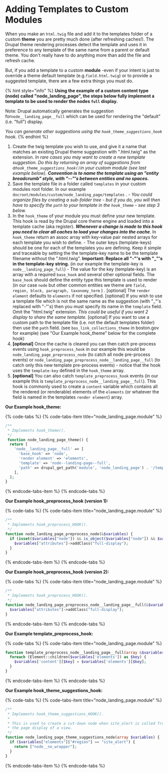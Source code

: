 # Adding Templates to Custom Modules

When you make an `html.twig` file and add it to the templates folder of a custom **theme** you are pretty much done \(after refreshing caches!\).  The Drupal theme rendering processes detect the template and uses it in preference to any template of the same name from a parent or default theme. You don't really have to do anything more than add the file and refresh cache. 

But, if you add a template to a custom **module** -even if your intent is just to override a theme default template \(e.g.`field.html.twig`\) or to provide a suggested template, there are a few extra things you must do.

{% hint style="info" %}
**Using the example of a custom content type \(node\) called "node\_landing\_page", the steps below fully implement a template to be used to render the nodes `full` display.** 

Note: Drupal automatically generates the suggestion for`node__landing_page__full` which can be used for rendering the "default" \(i.e. "full"\) display.

_You can generate other suggestions using the `hook_theme_suggestions_hook` hook._
{% endhint %}

1. Create the twig template you wish to use, and give it a name that matches an existing Drupal theme suggestion with ".html.twig" as the extension.  _In rare cases you may want to create a new template suggestion. Do this by returning an array of suggestions from a`hook_theme_suggestions_hook()`in your custom module \(see last example below\). **Convention is to name the template using an "entity breadcrumb" style, with "--"'s between entities and no spaces.**_ 
2. Save the template file in a folder called `templates` in your custom modules root folder.  In our example `docroot/modules/custom/node_landing_page/templates` . _- You could organize files by creating a sub-folder tree - but if you do, you will then have to specify the `path` to your template in the `hook_theme` - see step 3 below._  
3. In the `hook_theme` of your module you must define your new template.  This hook is read by the Drupal core theme engine and loaded into a template cache \(aka register\).  _**Whenever a change is made to this hook you need to clear all caches to load your changes into the cache**_.   In `hook_theme` return an assoc array with key-value pair nested arrays for each template you wish to define.  - The outer keys \(template-keys\) should be one for each of the templates you are defining.  Keep it simple and traceable by setting the the template-key name to be the template filename without the ".html.twig".  **Important: Replace all "-"'s with "\_"'s in the template-key string.**  \(in our example the template-key is `node__landing_page_full`\)  - The value for the key \(template-key\) is an array with a required `base_hook` and several other optional fields.   The `base_hook` should define the entity type this template is used to render \(in our case `node` but other common entities we theme are `field, region, block, paragraph, taxonomy_term` \) .   \[optional\] The `render element` defaults to `elements` if not specified. \[optional\] If you wish to use a template file which is not the same name as the suggestion \(with "\_"'s replaced with "-"'s\) then you must specify its name in the `template` field. Omit the "html.twig" extension.  _This could be useful if you want 2 display to share the same template._ \[optional\] If you want to use a custom path to the template file \(i.e. not the default templates folder\) then use the `path` field. \(see `bos_link_collections_theme` in boston.gov for example\) \(see "Our Example hook\_theme" below for the complete hook\)
4. **\[optional\]** Once the cache is cleared you can then catch pre-process events using `hook_preprocess_hook` in our example this would be `node_landing_page_preprocess_node` \(to catch all node pre-process events\) or `node_landing_page_preprocess_node__landing_page__full` \(to catch only this new template pre-process events\) - notice that the hook uses the `template-key` defined in the `hook_theme` array.
5. **\[optional\]** You can also catch `template_preprocess_hook` events \(in our example this is `template_preprocess_node__landing_page__full`\).  This hook is commonly used to create a `content` variable which contains all the rendered \(or renderable\) elements of the `elements` \(or whatever the field is named in the templates `render element`\) array. 

**Our Example hook\_theme:**

{% code-tabs %}
{% code-tabs-item title="node\_landing\_page.module" %}
```php
/**
 * Implements hook_theme().
 */
 function node_landing_page_theme() {
  return [
    'node__landing_page__full' => [
      'base_hook' => 'node',
      'render element' => 'elements',
      'template' => 'node--landing-page--full',
      'path' => drupal_get_path('module', 'node_landing_page') . '/templates/node/'
    ],
  ];
}
```
{% endcode-tabs-item %}
{% endcode-tabs %}

**Our Example hook\_preprocess\_hook \(version 1\):**

{% code-tabs %}
{% code-tabs-item title="node\_landing\_page.module" %}
```php
/**
 * Implements hook_preprocess_HOOK().
 */
function node_landing_page_preprocess_node(&$variables) {
  if (isset($variables["node"]) && is_object($variables["node"]) && $variables["node"]->getType() == "landing_page") {
    $variables["attributes"]->addClass("full-display");
  }
}
```
{% endcode-tabs-item %}
{% endcode-tabs %}

**Our Example hook\_preprocess\_hook \(version 2\):**

{% code-tabs %}
{% code-tabs-item title="node\_landing\_page.module" %}
```php
/**
 * Implements hook_preprocess_HOOK().
 */
function node_landing_page_preprocess_node__landing_page__full(&$variables) {
  $variables["attributes"]->addClass("full-display");
}
```
{% endcode-tabs-item %}
{% endcode-tabs %}

**Our Example template\_preprocess\_hook:**

{% code-tabs %}
{% code-tabs-item title="node\_landing\_page.module" %}
```php
function template_preprocess_node__landing_page__full(array &$variables) {
  foreach (Element::children($variables['elements']) as $key) {
    $variables['content'][$key] = $variables['elements'][$key];
  }
}
```
{% endcode-tabs-item %}
{% endcode-tabs %}

**Our Example hook\_theme\_suggestions\_hook:**

{% code-tabs %}
{% code-tabs-item title="node\_landing\_page.module" %}
```php
/**
 * Implements hook_theme_suggestions_HOOK().
 *
 * This is used to create a cut-down node when site_alert is called from
 * the page display of a view.
 */
function node_landing_page_theme_suggestions_node(array $variables) {
  if ($variables["elements"]["#region"] == "site_alert") {
    return ["node__no_wrapper"];
  }
}
```
{% endcode-tabs-item %}
{% endcode-tabs %}

